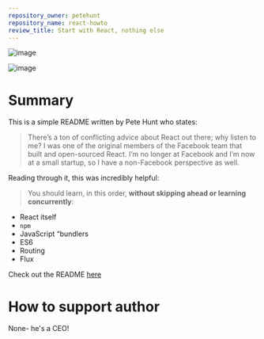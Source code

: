 ```yaml
---
repository_owner: petehunt
repository_name: react-howto
review_title: Start with React, nothing else
---
```


![image](https://github.com/repo-reviews/repo-reviews.github.io/assets/136455818/ffad99d7-5389-4188-ab2a-e12fef4f716b)

![image](https://github.com/repo-reviews/repo-reviews.github.io/assets/136455818/ff0606bd-5c7c-4529-851f-bcfe4c99faec)

# Summary

This is a simple README written by Pete Hunt who states:

> There’s a ton of conflicting advice about React out there; why listen to me?
> I was one of the original members of the Facebook team that built and open-sourced React. I’m no longer at Facebook and I’m now at a small startup, so I have a non-Facebook perspective as well.

Reading through it, this was incredibly helpful:

> You should learn, in this order, **without skipping ahead or learning concurrently**:

* React itself
* `npm`
* JavaScript “bundlers
* ES6
* Routing
* Flux

Check out the README [here](https://github.com/petehunt/react-howto/blob/master/README.md)

# How to support author
None- he's a CEO!
